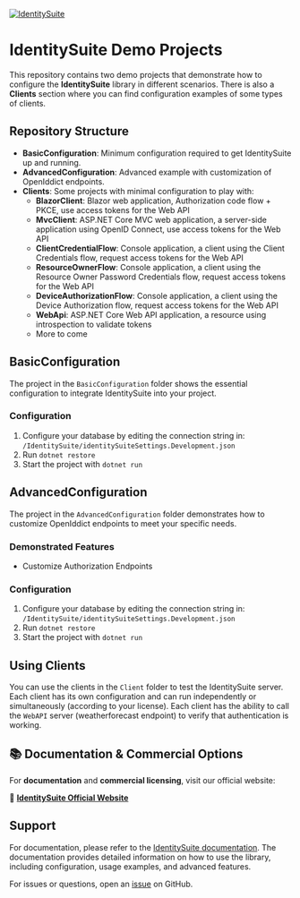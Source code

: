 [![IdentitySuite](https://img.shields.io/nuget/v/IdentitySuite.svg?style=plastic)](https://nuget.org/packages/IdentitySuite)

# IdentitySuite Demo Projects

This repository contains two demo projects that demonstrate how to configure the **IdentitySuite** library in different scenarios. There is also a **Clients** section where you can find configuration examples of some types of clients.

## Repository Structure

- **BasicConfiguration**: Minimum configuration required to get IdentitySuite up and running.
- **AdvancedConfiguration**: Advanced example with customization of OpenIddict endpoints.
- **Clients**: Some projects with minimal configuration to play with:
  - **BlazorClient**: Blazor web application, Authorization code flow + PKCE, use access tokens for the Web API
  - **MvcClient**: ASP.NET Core MVC web application, a server-side application using OpenID Connect, use access tokens for the Web API
  - **ClientCredentialFlow**: Console application, a client using the Client Credentials flow, request access tokens for the Web API
  - **ResourceOwnerFlow**: Console application, a client using the Resource Owner Password Credentials flow, request access tokens for the Web API
  - **DeviceAuthorizationFlow**: Console application, a client using the Device Authorization flow, request access tokens for the Web API
  - **WebApi**: ASP.NET Core Web API application, a resource using introspection to validate tokens
  - More to come

## BasicConfiguration

The project in the `BasicConfiguration` folder shows the essential configuration to integrate IdentitySuite into your project.

### Configuration
1. Configure your database by editing the connection string in: `/IdentitySuite/identitySuiteSettings.Development.json`
2. Run `dotnet restore`
3. Start the project with `dotnet run`

## AdvancedConfiguration

The project in the `AdvancedConfiguration` folder demonstrates how to customize OpenIddict endpoints to meet your specific needs.

### Demonstrated Features
- Customize Authorization Endpoints

### Configuration
1. Configure your database by editing the connection string in: `/IdentitySuite/identitySuiteSettings.Development.json`
2. Run `dotnet restore`
3. Start the project with `dotnet run`


## Using Clients

You can use the clients in the `Client` folder to test the IdentitySuite server. Each client has its own configuration and can run independently or simultaneously (according to your license). Each client has the ability to call the `WebAPI` server (weatherforecast endpoint) to verify that authentication is working.

## 📚 Documentation & Commercial Options

For **documentation** and **commercial licensing**, visit our official website:

🔗 **[IdentitySuite Official Website](https://identitysuite.net)**

## Support

For documentation, please refer to the [IdentitySuite documentation](https://identitysuite.net/documentation). The documentation provides detailed information on how to use the library, including configuration, usage examples, and advanced features.

For issues or questions, open an [issue](https://github.com/spin973/IdentitySuite/issues) on GitHub.
